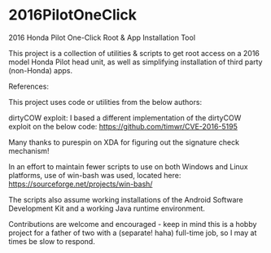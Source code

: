 # 2016PilotOneClick
2016 Honda Pilot One-Click Root &amp; App Installation Tool

This project is a collection of utilities & scripts to get root access on a 2016 model Honda Pilot head unit, as well as simplifying installation of third party (non-Honda) apps. 

References:

This project uses code or utilities from the below authors:

dirtyCOW exploit: I based a different implementation of the dirtyCOW exploit on the below code:
https://github.com/timwr/CVE-2016-5195

Many thanks to purespin on XDA for figuring out the signature check mechanism!

In an effort to maintain fewer scripts to use on both Windows and Linux platforms, use of win-bash was used, located here:
https://sourceforge.net/projects/win-bash/

The scripts also assume working installations of the Android Software Development Kit and a working Java runtime environment. 

Contributions are welcome and encouraged - keep in mind this is a hobby project for a father of two with a (separate! haha) full-time job, so I may at times be slow to respond. 


